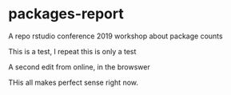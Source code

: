 # packages-report
A repo rstudio conference 2019 workshop about package counts

This is a test, I repeat this is only a test


A second edit from online, in the browswer


THis all makes perfect sense right now.